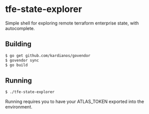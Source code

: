 # tfe-state-explorer

Simple shell for exploring remote terraform enterprise state, with autocomplete.

## Building

```bash
$ go get github.com/kardianos/govendor
$ govendor sync
$ go build
```

## Running

```bash
$ ./tfe-state-explorer
```

Running requires you to have your ATLAS_TOKEN exported into the environment.
